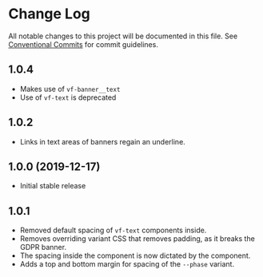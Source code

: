 # Change Log

All notable changes to this project will be documented in this file.
See [Conventional Commits](https://conventionalcommits.org) for commit guidelines.

## 1.0.4

* Makes use of `vf-banner__text`
* Use of `vf-text` is deprecated

## 1.0.2 

* Links in text areas of banners regain an underline.

## 1.0.0 (2019-12-17)

* Initial stable release

## 1.0.1

* Removed default spacing of `vf-text` components inside.
* Removes overriding variant CSS that removes padding, as it breaks the GDPR banner.
* The spacing inside the component is now dictated by the component.
* Adds a top and bottom margin for spacing of the `--phase` variant.
